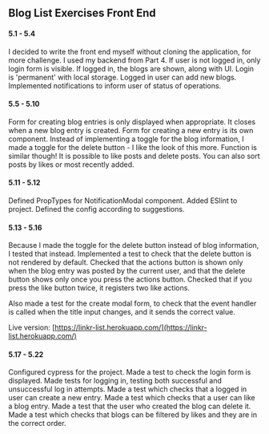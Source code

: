 ## Blog List Exercises Front End

#### 5.1 - 5.4

I decided to write the front end myself without cloning the application, for more challenge. I used my backend from Part 4. If user is not logged in, only login form is visible. If logged in, the blogs are shown, along with UI. Login is 'permanent' with local storage. Logged in user can add new blogs. Implemented notifications to inform user of status of operations.

#### 5.5 - 5.10

Form for creating blog entries is only displayed when appropriate. It closes when a new blog entry is created. Form for creating a new entry is its own component. Instead of implementing a toggle for the blog information, I made a toggle for the delete button - I like the look of this more. Function is similar though! It is possible to like posts and delete posts. You can also sort posts by likes or most recently added.

#### 5.11 - 5.12

Defined PropTypes for NotificationModal component. Added ESlint to project. Defined the config according to suggestions.

#### 5.13 - 5.16

Because I made the toggle for the delete button instead of blog information, I tested that instead. Implemented a test to check that the delete button is not rendered by default. Checked that the actions button is shown only when the blog entry was posted by the current user, and that the delete button shows only once you press the actions button. Checked that if you press the like button twice, it registers two like actions.

Also made a test for the create modal form, to check that the event handler is called when the title input changes, and it sends the correct value.

Live version: [https://linkr-list.herokuapp.com/](https://linkr-list.herokuapp.com/)

#### 5.17 - 5.22

Configured cypress for the project. Made a test to check the login form is displayed. Made tests for logging in, testing both successful and unsuccessful log in attempts. Made a test which checks that a logged in user can create a new entry. Made a test which checks that a user can like a blog entry. Made a test that the user who created the blog can delete it. Made a test which checks that blogs can be filtered by likes and they are in the correct order.
